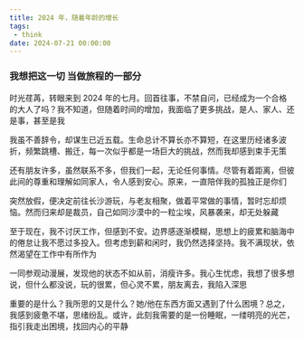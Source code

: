 ```yaml
---
title: 2024 年，随着年龄的增长
tags:
 - think
date: 2024-07-21 00:00:00
---
```


<h3 class="my-10 text-center">我想把这一切 当做旅程的一部分</h3>

<meting-js type="song" theme="var(--hy-c-primary)" server="netease"  id="1881866975" autoplay="true" />

<div class="my-10 text-center">

</div>

时光荏苒，转眼来到 2024 年的七月。回首往事，不禁自问，已经成为一个合格的大人了吗？我不知道，但随着时间的增加，我面临了更多挑战，是人、家人、还是事，甚至是我

我虽不善辞令，却谋生已近五载。生命总计不算长亦不算短，在这里历经诸多波折，频繁跳槽、搬迁，每一次似乎都是一场巨大的挑战，然而我却感到束手无策

还有朋友许多，虽然联系不多，但我们一起，无论任何事情。尽管有着距离，但彼此间的尊重和理解如同家人，令人感到安心。原来，一直陪伴我的孤独正是你们

突然放假，便决定前往长沙游玩，与老友相聚，做着平常做的事情，暂时忘却烦恼。然而归来却是裁员，自己如同沙漠中的一粒尘埃，风暴袭来，却无处躲藏

至于现在，我不讨厌工作，但感到不安。边界感逐渐模糊，思想上的疲累和脑海中的倦怠让我不愿过多投入。但考虑到薪和闲时，我仍然选择坚持。我不满现状，依然渴望在工作中有所作为

一同参观动漫展，发现他的状态不如从前，消瘦许多。我心生忧虑，我想了很多想说，但什么都没说，玩的很累，但心灵不累，朋友离去，我陷入深思

重要的是什么？我所思的又是什么？她/他在东西方面又遇到了什么困境？总之，我感到疲惫不堪，思绪纷乱。或许，此刻我需要的是一份睡眠，一缕明亮的光芒，指引我走出困境，找回内心的平静

<!-- more -->
